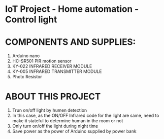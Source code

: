 # IoT Project - Home automation - Control light 

# COMPONENTS AND SUPPLIES:
1. Arduino nano
2. HC-SR501 PIR motion sensor
3. KY-022 INFRARED RECEIVER MODULE
4. KY-005 INFRARED TRANSMITTER MODULE
5. Photo Resistor 

# ABOUT THIS PROJECT
1. Trun on/off light by humen detection
2. In this case, as the ON/OFF Infrared code for the light are same, need to make it stateful to determine human in the room or not
3. Only turn on/off the light during night time
4. Save power as the power of Arduino supplied by power bank
